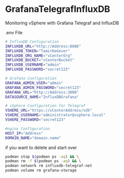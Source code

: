 # GrafanaTelegrafInfluxDB
Monitoring vSphere with Grafana Telegraf and InfluxDB

.env File
```bash
# InfluxDB Configuration
INFLUXDB_URL="http://Address:8086"
INFLUXDB_TOKEN="TamirHaGever"
INFLUXDB_ORG_NAME="vCenterOrg"
INFLUXDB_BUCKET="vCenterBucket"
INFLUXDB_USERNAME="admin"
INFLUXDB_PASSWORD="secret123"

# Grafana Configuration
GRAFANA_ADMIN_USER="admin"
GRAFANA_ADMIN_PASSWORD="secret123"
GRAFANA_URL="http://Address:3000"
DATASOURCE_NAME="InfluxDBGrafana"

# vSphere Configuration for Telegraf
VSHERE_URL="https://vCenterAddress/sdk"
VSHERE_USERNAME="administrator@vsphere.local"
VSHERE_PASSWORD="secret123"

#nginx Configuration
HOST_IP="Address"
DOMAIN_NAME="domain.name"

```
if you want to delete and start over
```bash
podman stop $(podman ps -aq) && \
podman rm -f $(podman ps -aq) && \
podman network rm influxdb-telegraf-net
podman volume rm grafana-storage
```
